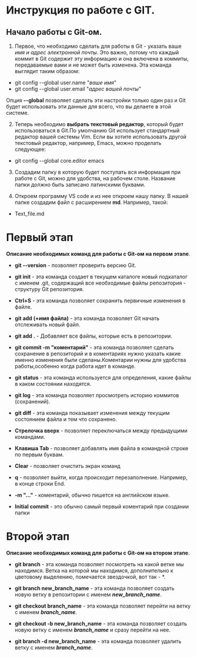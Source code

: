 # Инструкция по работе с **GIT**.

## Начало работы с Git-ом. 

1. Первое, что необходимо сделать для работы в Git - указать ваше *имя и адрес электронной почты*. Это важно, потому что каждый коммит в Git содержит эту информацию и она включена в коммиты, передаваемые вами и не может быть изменена. Эта команда выглядит таким образом:

* git config --global user.name "*ваше имя*"
* git config --global user.email "*адрес вашей почты*"

Опция **--global** позволяет сделать эти настройки только один раз и Git будет использовать эти данные для всего, что вы делаете в этой системе.

2. Теперь необходимо **выбрать текстовый редактор**, который будет использоваться в Git.По умолчанию Git использует стандартный редактор вашей системы Vim. Если вы хотите использовать другой текстовый редактор, например, Emacs, можно проделать следующее:

* git config --global core.editor emacs

3. Создадим папку в которую будет поступать вся информация при работе с Git, можно для удобства, на рабочем столе. Название папки должно быть записано латинскими буквами.

4. Откроем программу VS code и из нее откроем нашу папку. В нашей папке создадим файл с расширением **md**. Например, такой:

* Text_file.md

# Первый этап

**Описание необходимых команд для работы с Git-ом на первом этапе**.

* **git --version** - позволяет проверить версию Git.

* **git init** - эта команда создает в текущем каталоге новый подкаталог с именем .git, содержащий все необходимые файлы репозитория - структуру Git репозитория.

* **Ctrl+S** - эта команда позволяет сохранить первичные изменения в файле.

* **git add (+имя файла)** - эта команда позволяет Git начать отслеживать новый файл.

* **git add .** - Добавляет все файлы, которые есть в репозитории. 

* **git commit -m "коментарий"** - эта команда позволяет сделать сохранение в репозиторий и в коментариях нужно указать какие именно изменения были сделаны.Коментарии нужны для удобства работы,особенно когда работа идет в команде.

* **git status** - эта команда используется для определения, какие файлы в каком состоянии находятся.

* **git log** - эта команда позволяет просмотреть историю коммитов (сохранений).

* **git diff** - эта команда показывает изменения между текущим состоянием файла и тем что сохранено.

* **Стрелочка вверх** - позволяет переключаться между предыдущими командами.

* **Клавиша Tab** - позволяет добавлять имя файла в командной строке по первым буквам.

* **Clear** - позволяет очистить экран команд

* **q** - позволяет выйти, когда происходит перезаполнение. Например, в конце строки End.

* **-m "..."** - коментарий, обычно пишется на английском языке.

* **Initial commit** - это обычно самый первый коментарий при создании папки

# Второй этап

**Описание необходимых команд для работы с Git-ом на втором этапе**.

* __git branch__ - эта команда позволяет посмотреть на какой ветке мы находимся. Ветка на которой мы находимся, дополнительно к цветовому выделению, помечается звездочкой, вот так - *.

* __git branch new_branch_name__ - эта команда позволяет создать новую ветку в репозитории с именем _**new_branch_name**_.

* __git checkout branch_name__ - эта команда позволяет перейти на ветку с именем *__branch_name__*.

* __git checkout -b new_branch_name__ - эта команда позволяет создать новую ветку с именем *__branch_name__* и сразу перейти на нее.

* __git branch -d new_branch_name__ - эта команда позволяет удалить ветку с именем *__branch_name__*.

